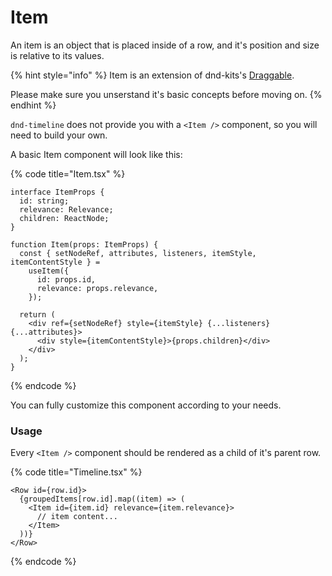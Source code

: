 # Item

An item is an object that is placed inside of a row, and it's position and size is relative to its values.

{% hint style="info" %}
Item is an extension of dnd-kits's [Draggable](https://docs.dndkit.com/api-documentation/draggable).&#x20;

Please make sure you unserstand it's basic concepts before moving on.
{% endhint %}

`dnd-timeline` does not provide you with a `<Item />` component, so you will need to build your own.&#x20;

A basic Item component will look like this:

{% code title="Item.tsx" %}

```tsx
interface ItemProps {
  id: string;
  relevance: Relevance;
  children: ReactNode;
}

function Item(props: ItemProps) {
  const { setNodeRef, attributes, listeners, itemStyle, itemContentStyle } =
    useItem({
      id: props.id,
      relevance: props.relevance,
    });

  return (
    <div ref={setNodeRef} style={itemStyle} {...listeners} {...attributes}>
      <div style={itemContentStyle}>{props.children}</div>
    </div>
  );
}
```

{% endcode %}

You can fully customize this component according to your needs.

### Usage

Every `<Item />` component should be rendered as a child of it's parent row.

{% code title="Timeline.tsx" %}

```tsx
<Row id={row.id}>
  {groupedItems[row.id].map((item) => (
    <Item id={item.id} relevance={item.relevance}>
      // item content...
    </Item>
  ))}
</Row>
```

{% endcode %}
